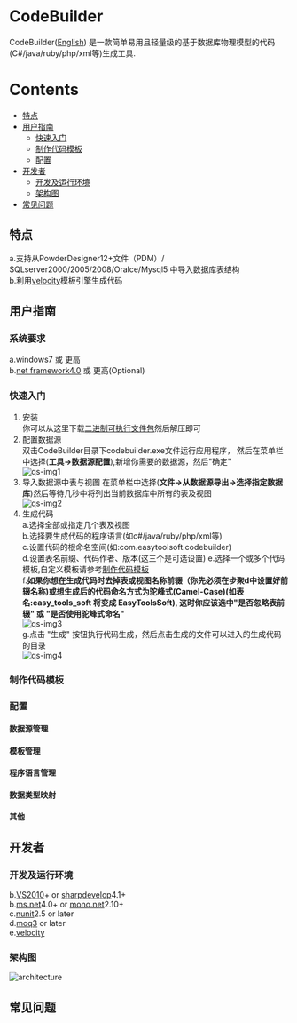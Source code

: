 ﻿CodeBuilder
===========
CodeBuilder([English][]) 是一款简单易用且轻量级的基于数据库物理模型的代码(C#/java/ruby/php/xml等)生成工具.
# Contents
* [特点](#特点)  
* [用户指南](#用户指南)  
	* [快速入门](#快速入门)  
	* [制作代码模板](#制作代码模板)  
	* [配置](#配置) 
* [开发者](#开发者)  
	* [开发及运行环境](#开发及运行环境)  
	* [架构图](#架构图)  
* [常见问题](#常见问题)  

## 特点
  a.支持从PowderDesigner12+文件（PDM）/ SQLserver2000/2005/2008/Oralce/Mysql5 中导入数据库表结构  
  b.利用[velocity][]模板引擎生成代码  
## 用户指南
### 系统要求  
a.windows7 或 更高  
b.[net framework4.0][] 或 更高(Optional)  
### 快速入门
1. 安装   
       你可以从这里下载[二进制可执行文件包][]然后解压即可
2. 配置数据源  
       双击CodeBuilder目录下codebuilder.exe文件运行应用程序，
       然后在菜单栏中选择(**工具->数据源配置**),新增你需要的数据源，然后"确定"  
       ![qs-img1][]  
3. 导入数据源中表与视图 
       在菜单栏中选择(**文件->从数据源导出->选择指定数据库**)然后等待几秒中将列出当前数据库中所有的表及视图    
       ![qs-img2][]  
4. 生成代码    
       a.选择全部或指定几个表及视图  
       b.选择要生成代码的程序语言(如c#/java/ruby/php/xml等)    
       c.设置代码的根命名空间(如:com.easytoolsoft.codebuilder)   
       d.设置表名前缀、代码作者、版本(这三个是可选设置)
       e.选择一个或多个代码模板,自定义模板请参考[制作代码模板](#制作代码模板)  
       f.**如果你想在生成代码时去掉表或视图名称前辍（你先必须在步聚d中设置好前辍名称)或想生成后的代码命名方式为驼峰式(Camel-Case)(如表名:easy_tools_soft 将变成 EasyToolsSoft),
         这时你应该选中"是否忽略表前辍" 或 "是否使用驼峰式命名"**  
       ![qs-img3][]  
       g.点击 "生成" 按钮执行代码生成，然后点击生成的文件可以进入的生成代码的目录  
       ![qs-img4][]  
         
### 制作代码模板
### 配置
#### 数据源管理
#### 模板管理
#### 程序语言管理
#### 数据类型映射
#### 其他
## 开发者
### 开发及运行环境
  b.[VS2010][]+ or [sharpdevelop][]4.1+  
  b.[ms.net][]4.0+ or [mono.net][]2.10+   
  c.[nunit][]2.5 or later  
  d.[moq3][] or later   
  e.[velocity][]  
### 架构图
   ![architecture][]
## 常见问题

[二进制可执行文件包]: https://github.com/xianrendzw/CodeBuilder/releases/download/v1.1.16.0602_Beta/CodeBuilder_1.1.16.0602.zip 
[English]: https://github.com/xianrendzw/CodeBuilder/blob/master/README.MD 
[VS2010]: https://www.visualstudio.com/  
[sharpdevelop]: http://www.icsharpcode.net/opensource/sd/
[mono.net]: http://www.mono-project.com/download/  
[ms.net]: https://www.microsoft.com/en-US/download/details.aspx?id=17718  
[moq3]: https://github.com/Moq  
[nunit]: http://nunit.org
[velocity]: http://velocity.apache.org/engine/releases/velocity-1.5/user-guide.html
[architecture]: https://raw.githubusercontent.com/xianrendzw/CodeBuilder/master/docs/architecture/architecture-general.jpg 
[net framework4.0]: https://www.microsoft.com/en-US/download/details.aspx?id=17718 
[qs-img1]: https://raw.githubusercontent.com/xianrendzw/CodeBuilder/master/docs/manual/cn/images/qs-img1.png
[qs-img2]: https://raw.githubusercontent.com/xianrendzw/CodeBuilder/master/docs/manual/cn/images/qs-img2.png
[qs-img3]: https://raw.githubusercontent.com/xianrendzw/CodeBuilder/master/docs/manual/cn/images/qs-img3.png
[qs-img4]: https://raw.githubusercontent.com/xianrendzw/CodeBuilder/master/docs/manual/cn/images/qs-img4.png